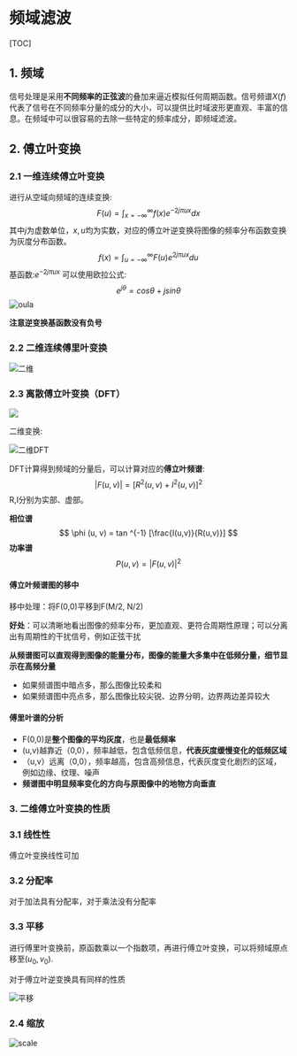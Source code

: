 # 频域滤波



[TOC]
<script type="text/javascript" src="http://cdn.mathjax.org/mathjax/latest/MathJax.js?config=default"></script>
## 1. 频域

信号处理是采用**不同频率的正弦波**的叠加来逼近模拟任何周期函数。信号频谱$X(f)$代表了信号在不同频率分量的成分的大小，可以提供比时域波形更直观、丰富的信息。在频域中可以很容易的去除一些特定的频率成分，即频域滤波。

## 2. 傅立叶变换

### 2.1 一维连续傅立叶变换

进行从空域向频域的连续变换:
$$
F(u) = \int _{x = -\infty} ^{\infty} f(x)e ^{-2j \pi ux}dx
$$
其中$j$为虚数单位，$x,u$均为实数，对应的傅立叶逆变换将图像的频率分布函数变换为灰度分布函数。
$$
f(x) = \int _{u = -\infty} ^{\infty} F(u) e ^{2j\pi ux} du
$$
基函数:$e ^{-2j \pi ux}$ 可以使用欧拉公式:
$$
e ^{j \theta} = cos \theta + j sin\theta
$$
![oula](//media.innohub.top/190521-oula.png)

**注意逆变换基函数没有负号**

### 2.2 二维连续傅里叶变换

![二维](//media.innohub.top/190521-fu2.png)

### 2.3 离散傅立叶变换（DFT）

![](//media.innohub.top/190521-dft.png)

二维变换:

![二维DFT](//media.innohub.top/190521-dft2.png)

DFT计算得到频域的分量后，可以计算对应的**傅立叶频谱**:
$$
|F(u, v)| = [R ^2(u, v) + I ^2 (u,v)]^2
$$
R,I分别为实部、虚部。

**相位谱**
$$
\phi (u, v) = tan ^{-1} [\frac{I(u,v)}{R(u,v)}]
$$
**功率谱**
$$
P(u,v) = |F(u,v)| ^2
$$

#### 傅立叶频谱图的移中

移中处理：将F(0,0)平移到F(M/2, N/2)

**好处**：可以清晰地看出图像的频率分布，更加直观、更符合周期性原理；可以分离出有周期性的干扰信号，例如正弦干扰

**从频谱图可以直观得到图像的能量分布，图像的能量大多集中在低频分量，细节显示在高频分量**

+ 如果频谱图中暗点多，那么图像比较柔和
+ 如果频谱图中亮点多，那么图像比较尖锐、边界分明，边界两边差异较大

#### 傅里叶谱的分析

+ F(0,0)是**整个图像的平均灰度**，也是**最低频率**
+ (u,v)越靠近（0,0），频率越低，包含低频信息，**代表灰度缓慢变化的低频区域**
+ （u,v）远离（0,0），频率越高，包含高频信息，代表灰度变化剧烈的区域，例如边缘、纹理、噪声
+ **频谱图中明显频率变化的方向与原图像中的地物方向垂直**

### 3. 二维傅立叶变换的性质

### 3.1 线性性

傅立叶变换线性可加

### 3.2 分配率

对于加法具有分配率，对于乘法没有分配率

### 3.3 平移

进行傅里叶变换前，原函数乘以一个指数项，再进行傅立叶变换，可以将频域原点移至($u_0, v_0$).

对于傅立叶逆变换具有同样的性质

![平移](//media.innohub.top/190521-tran.png)

### 2.4 缩放

![scale](http://media.innohub.top/190521-sca.png)











